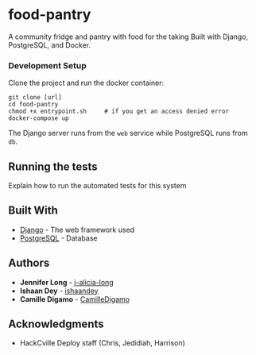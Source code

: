 # food-pantry
A community fridge and pantry with food for the taking
Built with Django, PostgreSQL, and Docker.

### Development Setup

Clone the project and run the docker container:
```
git clone [url]
cd food-pantry
chmod +x entrypoint.sh     # if you get an access denied error
docker-compose up
```
The Django server runs from the `web` service while PostgreSQL runs from `db`.

## Running the tests

Explain how to run the automated tests for this system

## Built With

* [Django](https://www.djangoproject.com/) - The web framework used
* [PostgreSQL](https://www.postgresql.org/) - Database

## Authors

* **Jennifer Long** - [j-alicia-long](https://github.com/j-alicia-long)
* **Ishaan Dey** - [ishaandey](https://github.com/ishaandey)
* **Camille Digamo** - [CamilleDigamo](https://github.com/CamilleDigamo)

## Acknowledgments

* HackCville Deploy staff (Chris, Jedidiah, Harrison)
